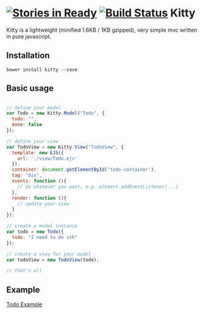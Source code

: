 [![Stories in Ready](https://badge.waffle.io/msn0/kitty.png?label=ready&title=Ready)](https://waffle.io/msn0/kitty)
[![Build Status](https://secure.travis-ci.org/msn0/kitty.png?branch=master)](http://travis-ci.org/msn0/kitty)
Kitty
=====

Kitty is a lightweight (minified 1.6KB / 1KB gzipped), very simple mvc written in pure javascript.

Installation
------------

```bower install kitty --save```

Basic usage
-----------

```js

// define your model
var Todo = new Kitty.Model("Todo", {
  todo: "",
  done: false
});

// define your view
var TodoView = new Kitty.View("TodoView", {
  template: new EJS({
    url: './view/Todo.ejs'
  }),
  container: document.getElementById('todo-container'),
  tag: "div",
  events: function (){
    // do whatever you want, e.g. element.addEventListener(...)
  },
  render: function (){
    // update your view
  }
});

// create a model instance
var todo = new Todo({
  todo: "I need to do sth"
});

// create a view for your model
var todoView = new TodoView(todo);

// that's all
```

Example
-------
[Todo Example](http://michal.jezile.net/kitty)
